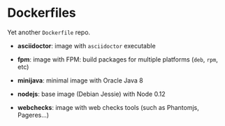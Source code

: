 Dockerfiles
===========

Yet another `Dockerfile` repo.


- **asciidoctor**: image with `asciidoctor` executable

- **fpm**: image with FPM: build packages for multiple platforms (`deb`, `rpm`, etc)

- **minijava**: minimal image with Oracle Java 8

- **nodejs**: base image (Debian Jessie) with Node 0.12

- **webchecks**: image with web checks tools (such as Phantomjs, Pageres...)
